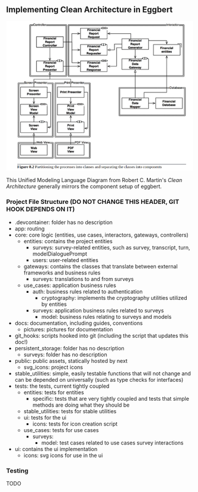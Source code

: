 ## Implementing Clean Architecture in Eggbert

![Good pic for understanding clean architecture in eggbert](/docs/pictures/ocp%20split.png)

This Unified Modeling Language Diagram from Robert C. Martin's _Clean Architecture_ generally mirrors the component setup of eggbert.

### Project File Structure (DO NOT CHANGE THIS HEADER, GIT HOOK DEPENDS ON IT)

-   .devcontainer: folder has no description
-   app: routing
-   core: core logic (entities, use cases, interactors, gateways, controllers)
	-   entities: contains the project entities
		-   surveys: survey-related entities, such as survey, transcript, turn, modelDialoguePrompt
		-   users: user-related entities
	-   gateways: contains the classes that translate between external frameworks and business rules
		-   surveys: translations to and from surveys
	-   use_cases: application business rules
		-   auth: business rules related to authentication
			-   cryptography: implements the cryptography utilities utilized by entities
		-   surveys: application business rules related to surveys
			-   model: business rules relating to surveys and models
-   docs: documentation, including guides, conventions
	-   pictures: pictures for documentation
-   git_hooks: scripts hooked into git (including the script that updates this doc!)
-   persistent_storage: folder has no description
	-   surveys: folder has no description
-   public: public assets, statically hosted by next
	-   svg_icons: project icons
-   stable_utilities: simple, easily testable functions that will not change and can be depended on universally (such as type checks for interfaces)
-   tests: the tests, current tightly coupled
	-   entities: tests for entities
		-   specific: tests that are very tightly coupled and tests that simple methods are doing what they should be
	-   stable_utilities: tests for stable utilities
	-   ui: tests for the ui
		-   icons: tests for icon creation script
	-   use_cases: tests for use cases
		-   surveys:
			-   model: test cases related to use cases survey interactions
-   ui: contains the ui implementation
	-   icons: svg icons for use in the ui



### Testing

TODO
